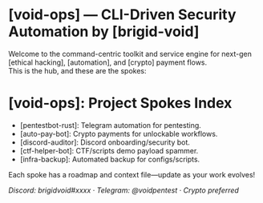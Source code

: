 # [void-ops] — CLI-Driven Security Automation by [brigid-void]

Welcome to the command-centric toolkit and service engine for next-gen [ethical hacking], [automation], and [crypto] payment flows.  
This is the hub, and these are the spokes:
# [void-ops]: Project Spokes Index

- [pentestbot-rust]: Telegram automation for pentesting.
- [auto-pay-bot]: Crypto payments for unlockable workflows.
- [discord-auditor]: Discord onboarding/security bot.
- [ctf-helper-bot]: CTF/scripts demo payload spammer.
- [infra-backup]: Automated backup for configs/scripts.

Each spoke has a roadmap and context file—update as your work evolves!

_Discord: brigidvoid#xxxx · Telegram: @voidpentest · Crypto preferred_
